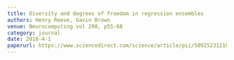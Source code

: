 ```yaml
---
title: Diversity and degrees of freedom in regression ensembles
authors: Henry Reeve, Gavin Brown
venue: Neurocomputing vol 298, p55-68
category: journal
date: 2018-4-1
paperurl: https://www.sciencedirect.com/science/article/pii/S0925231218302133
---
```

